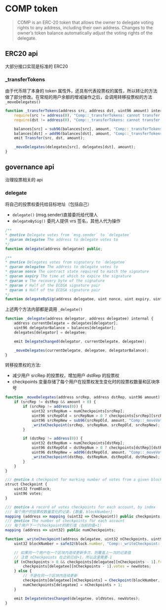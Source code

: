 # COMP token

> COMP is an ERC-20 token that allows the owner to delegate voting rights to any address, including their own address. Changes to the owner’s token balance automatically adjust the voting rights of the delegate.

## ERC20 api

大部分接口实现是标准的 ERC20

### \_transferTokens

由于代币除了本身的 token 属性外，还具有代表投票权的属性，所以转让的方法做了部分修改。在常规的用户余额的增减操作之后，会调用转移投票权的方法 `_moveDelegates()`

```js
function _transferTokens(address src, address dst, uint96 amount) internal {
    require(src != address(0), "Comp::_transferTokens: cannot transfer from the zero address");
    require(dst != address(0), "Comp::_transferTokens: cannot transfer to the zero address");

    balances[src] = sub96(balances[src], amount, "Comp::_transferTokens: transfer amount exceeds balance");
    balances[dst] = add96(balances[dst], amount, "Comp::_transferTokens: transfer amount overflows");
    emit Transfer(src, dst, amount);

    _moveDelegates(delegates[src], delegates[dst], amount);
}
```

## governance api

治理投票相关的 api

### delegate

将自己的投票权委托给目标地址（包括自己）

- `delegate()` (msg.sender)直接委托给代理人
- `delegateBySig()` 委托人提供 vrs 签名，其他人代为操作

```js
/**
* @notice Delegate votes from `msg.sender` to `delegatee`
* @param delegatee The address to delegate votes to
*/
function delegate(address delegatee) public;

/**
* @notice Delegates votes from signatory to `delegatee`
* @param delegatee The address to delegate votes to
* @param nonce The contract state required to match the signature
* @param expiry The time at which to expire the signature
* @param v The recovery byte of the signature
* @param r Half of the ECDSA signature pair
* @param s Half of the ECDSA signature pair
*/
function delegateBySig(address delegatee, uint nonce, uint expiry, uint8 v, bytes32 r, bytes32 s) public;
```

上述两个方法内部都是调用 `_delegate()`

```js
function _delegate(address delegator, address delegatee) internal {
    address currentDelegate = delegates[delegator];
    uint96 delegatorBalance = balances[delegator];
    delegates[delegator] = delegatee;

    emit DelegateChanged(delegator, currentDelegate, delegatee);

    _moveDelegates(currentDelegate, delegatee, delegatorBalance);
}
```

转移投票权的方法:

- 减少用户 srcRep 的投票权，增加用户 dstRep 的投票权
- checkpoints 变量存储了每个用户在投票权发生变化时的投票权数量和区块序号

```js
function _moveDelegates(address srcRep, address dstRep, uint96 amount) internal {
    if (srcRep != dstRep && amount > 0) {
        if (srcRep != address(0)) {
            uint32 srcRepNum = numCheckpoints[srcRep];
            uint96 srcRepOld = srcRepNum > 0 ? checkpoints[srcRep][srcRepNum - 1].votes : 0;
            uint96 srcRepNew = sub96(srcRepOld, amount, "Comp::_moveVotes: vote amount underflows");
            _writeCheckpoint(srcRep, srcRepNum, srcRepOld, srcRepNew);
        }

        if (dstRep != address(0)) {
            uint32 dstRepNum = numCheckpoints[dstRep];
            uint96 dstRepOld = dstRepNum > 0 ? checkpoints[dstRep][dstRepNum - 1].votes : 0;
            uint96 dstRepNew = add96(dstRepOld, amount, "Comp::_moveVotes: vote amount overflows");
            _writeCheckpoint(dstRep, dstRepNum, dstRepOld, dstRepNew);
        }
    }
}

/// @notice A checkpoint for marking number of votes from a given block
struct Checkpoint {
    uint32 fromBlock;
    uint96 votes;
}

/// @notice A record of votes checkpoints for each account, by index
/// 每个用户的投票权数量变化的记录，{数量，blockNumber}
mapping (address => mapping (uint32 => Checkpoint)) public checkpoints;
/// @notice The number of checkpoints for each account
/// 每个用户下一个checkpoint的索引值（当前的值+1）
mapping (address => uint32) public numCheckpoints;

function _writeCheckpoint(address delegatee, uint32 nCheckpoints, uint96 oldVotes, uint96 newVotes) internal {
    uint32 blockNumber = safe32(block.number, "Comp::_writeCheckpoint: block number exceeds 32 bits");

    // 如果同一个用户在一个区块内连续更新多次，则覆盖上一次的记录值
    // 注意 nCheckpoints 在之前已经+1，所以这里需要-1
    if (nCheckpoints > 0 && checkpoints[delegatee][nCheckpoints - 1].fromBlock == blockNumber) {
        checkpoints[delegatee][nCheckpoints - 1].votes = newVotes;
    } else {
        // 不是在同一个区块内连续更新
        checkpoints[delegatee][nCheckpoints] = Checkpoint(blockNumber, newVotes);
        numCheckpoints[delegatee] = nCheckpoints + 1;
    }

    emit DelegateVotesChanged(delegatee, oldVotes, newVotes);
}
```
